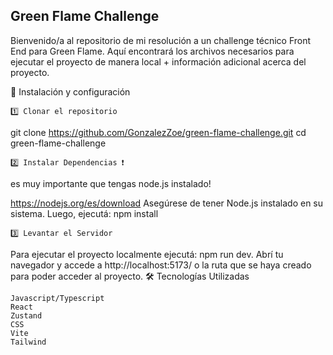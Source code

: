 ## Green Flame Challenge

Bienvenido/a al repositorio de mi resolución a un challenge técnico Front End para Green Flame. 
Aquí encontrará los archivos necesarios para ejecutar el proyecto de manera local + información adicional acerca del proyecto.

🚀 Instalación y configuración

    1️⃣ Clonar el repositorio

git clone https://github.com/GonzalezZoe/green-flame-challenge.git
cd green-flame-challenge

    2️⃣ Instalar Dependencias ❗

es muy importante que tengas node.js instalado!

https://nodejs.org/es/download
Asegúrese de tener Node.js instalado en su sistema. Luego, ejecutá: npm install

    3️⃣ Levantar el Servidor

Para ejecutar el proyecto localmente ejecutá: npm run dev.
Abrí tu navegador y accede a http://localhost:5173/ o la ruta que se haya creado para poder acceder al proyecto.
🛠️ Tecnologías Utilizadas

    Javascript/Typescript
    React
    Zustand
    CSS
    Vite
    Tailwind
   

